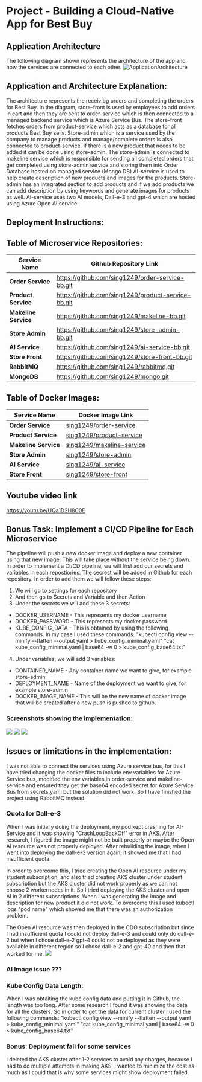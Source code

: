# Project - Building a Cloud-Native App for Best Buy

## Application Architecture
The following diagram shown represents the architecture of the app and how the services are connected to each other. 
![ApplicationArchitecture](ApplicationArchitecture.png)


## Application and Architecture Explanation:
The architecture represents the receivibg orders and completing the orders for Best Buy. In the diagram, store-front is used by employees to add orders in cart and then they are sent to order-service which is then connected to a managed backend service which is Azure Service Bus.
The store-front fetches orders from product-service which acts as a database for all products Best Buy sells.
Store-admin which is a service used by the company to manage products and manage/complete orders is also connected to product-service. If there is a new product that needs to be added it can be done using store-admin. The store-admin is connected to makeline service which is responsible for sending all completed orders that get completed using store-admin service and storing them into Order Database hosted on managed service (Mongo DB)
AI-service is used to help create description of new products and images for the products. Store-admin has an integrated section to add products and if we add products we can add description by using keywords and generate images for products as well. Ai-service uses two AI models, Dall-e-3 and gpt-4 which are hosted using Azure Open AI service. 

## Deployment Instructions:

## Table of Microservice Repositories:

| Service Name       | Github Repository Link                                           |
|--------------------|------------------------------------------------------------------|
| **Order Service**   | https://github.com/sing1249/order-service-bb.git|
| **Product Service** | https://github.com/sing1249/product-service-bb.git|
| **Makeline Service**| https://github.com/sing1249/makeline-bb.git |
| **Store Admin**     | https://github.com/sing1249/store-admin-bb.git |
| **AI Service**      | https://github.com/sing1249/ai-service-bb.git |
| **Store Front**     | https://github.com/sing1249/store-front-bb.git|
| **RabbitMQ**        | https://github.com/sing1249/rabbitmq.git |
| **MongoDB**         | https://github.com/sing1249/mongo.git |


## Table of Docker Images:

| Service Name       | Docker Image Link                                           |
|--------------------|------------------------------------------------------------------|
| **Order Service**   | [sing1249/order-service](https://hub.docker.com/repository/docker/sing1249/store-front/tags) |
| **Product Service** | [sing1249/product-service](https://hub.docker.com/repository/docker/sing1249/product-service/tags) |
| **Makeline Service**| [sing1249/makeline-service](https://hub.docker.com/repository/docker/sing1249/makeline-service/tags) |
| **Store Admin**     | [sing1249/store-admin](https://hub.docker.com/repository/docker/sing1249/store-admin/tags) |
| **AI Service**      | [sing1249/ai-service](https://hub.docker.com/repository/docker/sing1249/ai-service/tags) |
| **Store Front**     | [sing1249/store-front](https://hub.docker.com/repository/docker/sing1249/store-front/tags) |




## Youtube video link
https://youtu.be/UQa1D2H8C0E 

## Bonus Task: Implement a CI/CD Pipeline for Each Microservice 
The pipeline will push a new docker image and deploy a new container using that new image. This will take place without the service being down. 
In order to implement a CI/CD pipeline, we will first add our secrets and variables in each repostiories. 
The secrest will be added in Github for each repository.
In order to add them we will follow these steps:
1. We will go to settings for each repository
2. And then go to Secrets and Variable and then Action
3. Under the secrets we will add these 3 secrets:
- DOCKER_USERNAME - This represents my docker username
- DOCKER_PASSWORD - This represents my docker password
- KUBE_CONFIG_DATA - This is obtained by using the following commands. In my case I used these commands. 
"kubectl config view --minify --flatten --output yaml > kube_config_minimal.yaml"
"cat kube_config_minimal.yaml | base64 -w 0 > kube_config_base64.txt"
4. Under variables, we will add 3 variables:
- CONTAINER_NAME - Any container name we want to give, for example store-admin
- DEPLOYMENT_NAME - Name of the deployment we want to give, for example store-admin
- DOCKER_IMAGE_NAME - This will be the new name of docker image that will be created after a new push is pushed to github.

### Screenshots showing the implementation:
![](Screenshots/newpush.png)
![](Screenshots/successful.png)
![](Screenshots/newimage.png)

## Issues or limitations in the implementation:
I was not able to connect the services using Azure service bus, for this I have tried changing the docker files to include env variables for Azure Service bus, modified the env variables in order-service and makeline-service and ensured they get the base64 encoded secret for Azure Service Bus from secrets.yaml but the solution did not work.
So I have finished the project using RabbitMQ instead. 

### Quota for Dall-e-3
When I was initially doing the deployment, my pod kept crashing for AI-Service and it was showing "CrashLoopBackOff" error in AKS. After research, I figured the image might not be built properly or maybe the Open AI resource was not properly deployed. After rebuilding the image, when I went into deploying the dall-e-3 version again, it showed me that I had insufficient quota. 

In order to overcome this, I tried creating the Open AI resource under my student subscription, and also tried creating AKS cluster under student subscription but the AKS cluster did not work properly as we can not choose 2 workernodes in it. 
So I tried deploying the AKS cluster and open AI in 2 different subscriptions. When I was generating the image and description for new product it did not work.
To overcome this I used kubectl logs "pod name" which showed me that there was an authorization problem. 

The Open AI resource was then deployed in the CDO subscription but since I had insufficient quota I could not deploy dall-e-3 and could only do dall-e-2 but when I chose dall-e-2 gpt-4 could not be deployed as they were available in different region so I chose dall-e-2 and gpt-40 and then that worked for me. 
![](Screenshots/Quota.png)

### AI Image issue ???

### Kube Config Data Length:
When I was obtaiting the kube config data and putting it in Github, the length was too long. After some research I found it was showing the data for all the clusters. So in order to get the data for current cluster I used the following commands:
"kubectl config view --minify --flatten --output yaml > kube_config_minimal.yaml"
"cat kube_config_minimal.yaml | base64 -w 0 > kube_config_base64.txt"

### Bonus: Deployment fail for some services
I deleted the AKS cluster after 1-2 services to avoid any charges, because I had to do multiple attempts in making AKS, I wanted to minimize the cost as much as I could that is why some services might show deployment failed.
